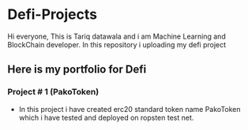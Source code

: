 # Defi-Projects
Hi everyone, This is Tariq datawala and i am Machine Learning and BlockChain developer. In this repository i uploading my defi project
## Here is my portfolio for Defi 

### Project # 1 (PakoToken)
* In this project i have created erc20 standard token name PakoToken which i have tested and deployed on ropsten test net.


